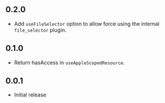 ## 0.2.0

- Add `useFileSelector` option to allow force using the internal `file_selector` plugin.

## 0.1.0

- Return hasAccess in `useAppleScopedResource`.

## 0.0.1

- Initial release
